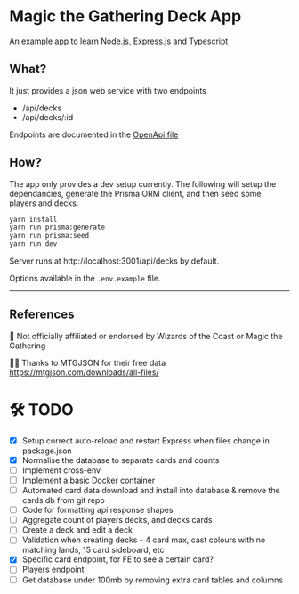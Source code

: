 # Magic the Gathering Deck App
An example app to learn Node.js, Express.js and Typescript

## What?
It just provides a json web service with two endpoints

* /api/decks
* /api/decks/:id

Endpoints are documented in the [OpenApi file](openapi.yml)

## How?
The app only provides a dev setup currently. The following will setup the dependancies, generate the Prisma ORM client, 
and then seed some players and decks.

```bash
yarn install
yarn run prisma:generate
yarn run prisma:seed
yarn run dev

```

Server runs at http://localhost:3001/api/decks by default.

Options available in the `.env.example` file.

----
## References

:no_good: Not officially affiliated or endorsed by Wizards of the Coast or Magic the Gathering

:bowing_man: Thanks to MTGJSON for their free data https://mtgjson.com/downloads/all-files/


# :hammer_and_wrench: TODO
 - [x] Setup correct auto-reload and restart Express when files change in package.json
 - [x] Normalise the database to separate cards and counts
 - [ ] Implement cross-env
 - [ ] Implement a basic Docker container
 - [ ] Automated card data download and install into database & remove the cards db from git repo
 - [ ] Code for formatting api response shapes
 - [ ] Aggregate count of players decks, and decks cards
 - [ ] Create a deck and edit a deck
 - [ ] Validation when creating decks - 4 card max, cast colours with no matching lands, 15 card sideboard, etc
 - [x] Specific card endpoint, for FE to see a certain card?
 - [ ] Players endpoint
 - [ ] Get database under 100mb by removing extra card tables and columns